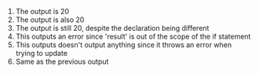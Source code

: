 1. The output is 20
2. The output is also 20
3. The output is still 20, despite the declaration being different
4. This outputs an error since 'result' is out of the scope of the if statement
5. This outputs doesn't output anything since it throws an error when trying to update
6. Same as the previous output
